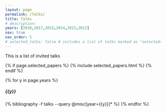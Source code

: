 ```yaml
---
layout: page
permalink: /Talks/
title: Talks
# description:
years: [2018,2017,2015,2014,2013,2012]
nav: true
nav_order: 5
# selected_talks: false # includes a list of talks marked as "selected={true}"
---
```

<div class="publications">
<p> This is a list of invited talks</p>

{% if page.selected_papers %}
  {% include selected_papers.html %}
{% endif %}

{% for y in page.years %}
  <h5 class="year">{{y}}</h5>
  {% bibliography -f talks --query @misc[year={{y}}]* %}
{% endfor %}

</div>




